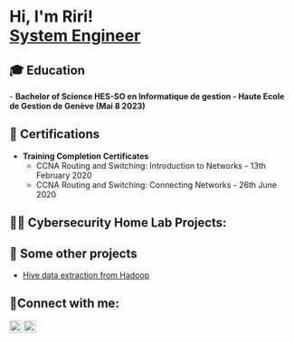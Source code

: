 <h1>Hi, I'm Riri! <br/><a href="https://www.linkedin.com/in/reniealmiral/">System Engineer</a></h1>

<h2>🎓 Education</h2>
- <b>Bachelor of Science HES-SO en Informatique de gestion - Haute Ecole de Gestion de Genève (Mai 8 2023)</b>

<h2>📜 Certifications </h2>

- <b>Training Completion Certificates</b>
  - CCNA Routing and Switching: Introduction to Networks - 13th February 2020
  - CCNA Routing and Switching: Connecting Networks - 26th June 2020

<h2>👨‍💻 Cybersecurity Home Lab Projects:</h2>


<h2>📓 Some other projects</h2>

- [Hive data extraction from Hadoop](https://github.com/RiriJane/hive-data-extraction-from-hadoop/tree/main)
 


<h2>📱Connect with me:</h2>

[<img align="left" alt="RenieAlmiral | LinkedIn" width="22px" src="https://cdn.jsdelivr.net/npm/simple-icons@v3/icons/linkedin.svg" />][linkedin]
[<img align="left" alt="RenieAlmiral | PicoCTF" width="22px" src="https://cdn4.iconfinder.com/data/icons/game-production-9/64/63-256.png"/>][picoCTF]

[linkedin]: https://linkedin.com/in/reniealmiral
[picoCTF]: https://play.picoctf.org/users/ririjane


<!--
**joshmadakor1/joshmadakor1** is a ✨ _special_ ✨ repository because its `README.md` (this file) appears on your GitHub profile.

Here are some ideas to get you started:

- 🔭 I’m currently working on ...
- 🌱 I’m currently learning ...
- 👯 I’m looking to collaborate on ...
- 🤔 I’m looking for help with ...
- 💬 Ask me about ...
- 📫 How to reach me: ...
- 😄 Pronouns: ...
- ⚡ Fun fact: ...
-->
